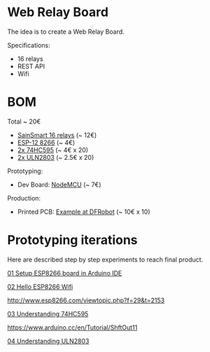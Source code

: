 
# Web Relay Board

The idea is to create a Web Relay Board.

Specifications:
- 16 relays
- REST API
- Wifi

# BOM

Total ~ 20€

- [SainSmart 16 relays](http://www.sainsmart.com/relay-1/16-channel-12v-relay-module-for-pic-arm-avr-dsp-arduino-msp430-ttl-logic.html) (~ 12€)
- [ESP-12 8266](http://www.ebay.fr/itm/5119-ESP12-E-esp8266-module-wifi-sans-fils-ARDUINO-ESP8266-ESP12E-/191849920712) (~ 4€)
- [2x 74HC595](http://www.ebay.fr/itm/20-x-74HC595-8-bit-Shift-Register-IC-DIP-16-TEXAS-/260843227719) (~ 4€ x 20)
- [2x ULN2803](http://www.ebay.fr/itm/20x-ULN2803APG-ULN2803-DIP-18-Transistor-TOSHIBA-DARLINGTON-ARRAYS-Buffer-Driver-/350899601550) (~ 2.5€ x 20)

Prototyping:

- Dev Board: [NodeMCU](http://www.ebay.fr/itm/NodeMcu-V3-Lua-WeMos-WiFi-Wireless-Module-CH340-Development-Board-ESP8266-ESP12E-/322164935016) (~ 7€)

Production:

- Printed PCB: [Example at DFRobot](https://www.dfrobot.com/index.php?route=product/pcb&product_id=1351) (~ 10€ x 10)


# Prototyping iterations

Here are described step by step experiments to reach final product.

[01 Setup ESP8266 board in Arduino IDE](iterations/1-setup-arduino-ide-for-esp8266.md)


[02 Hello ESP8266 Wifi](iterations/1-wifi-esp8266)

http://www.esp8266.com/viewtopic.php?f=29&t=2153


[03 Understanding 74HC595](iterations/1-74HC595)

https://www.arduino.cc/en/Tutorial/ShftOut11


[04 Understanding ULN2803](iterations/1-ULN2803)


